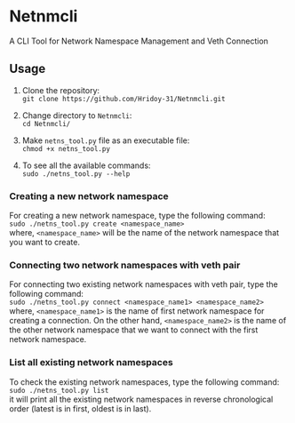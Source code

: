 # Netnmcli
A CLI Tool for Network Namespace Management and Veth Connection

## Usage
1. Clone the repository:   
    `git clone https://github.com/Hridoy-31/Netnmcli.git`

2. Change directory to `Netnmcli`:    
    `cd Netnmcli/`

3. Make `netns_tool.py` file as an executable file:   
    `chmod +x netns_tool.py`

4. To see all the available commands:   
    `sudo ./netns_tool.py --help`

### Creating a new network namespace
For creating a new network namespace, type the following command:   
    `sudo ./netns_tool.py create <namespace_name>`   
    where, `<namespace_name>` will be the name of the network namespace that you want to create.

### Connecting two network namespaces with veth pair
For connecting two existing network namespaces with veth pair, type the following command:   
    `sudo ./netns_tool.py connect <namespace_name1> <namespace_name2>`   
    where, `<namespace_name1>` is the name of first network namespace for creating a connection. On the other hand, `<namespace_name2>` is the name of the other network namespace that we want to connect with the first network namespace.

### List all existing network namespaces
To check the existing network namespaces, type the following command:   
    `sudo ./netns_tool.py list`    
    it will print all the existing network namespaces in reverse chronological order (latest is in first, oldest is in last).